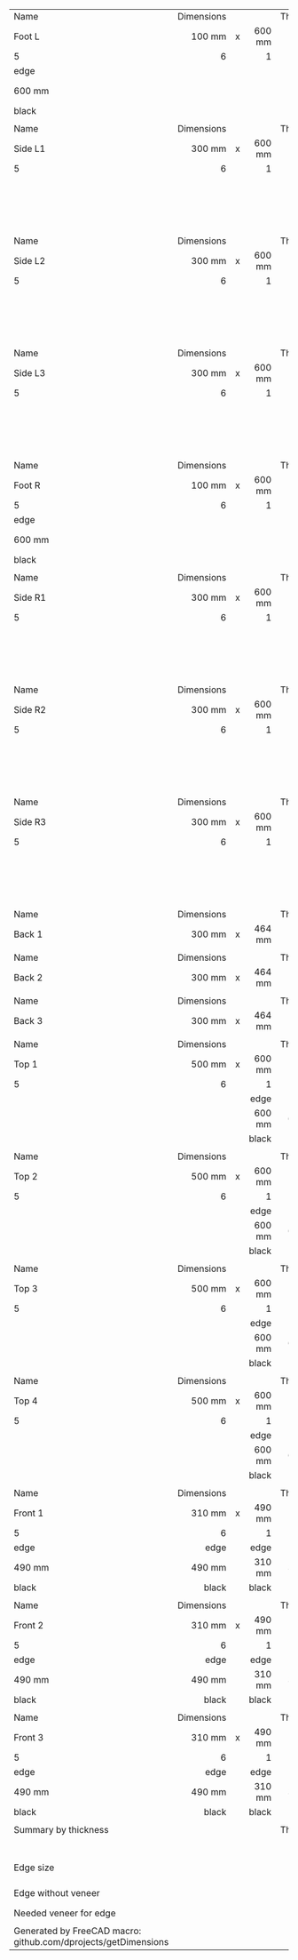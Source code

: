|   |   |   |   |   |   |   |
|:--|--:|--:|--:|--:|--:|--:|
|   Name   |   Dimensions   |   |   |   Thickness   |   Quantity   |   m2   |
|   Foot L   |   100 mm   |   x   |   600 mm   |   18 mm   |   1   |   0.06   |
|   5   |   6   |   |   1   |   2   |   3   |   4   |
|   edge   |   |   |   |   |   edge   |   edge   |
|   600 mm   |   |   |   |   |   100 mm   |   100 mm   |
|   black   |   |   |   |   |   black   |   black   |
|   |   |   |   |   |   |   |
|   Name   |   Dimensions   |   |   |   Thickness   |   Quantity   |   m2   |
|   Side L1   |   300 mm   |   x   |   600 mm   |   18 mm   |   1   |   0.18   |
|   5   |   6   |   |   1   |   2   |   3   |   4   |
|   |   |   |   |   |   edge   |   edge   |
|   |   |   |   |   |   300 mm   |   300 mm   |
|   |   |   |   |   |   black   |   black   |
|   |   |   |   |   |   |   |
|   Name   |   Dimensions   |   |   |   Thickness   |   Quantity   |   m2   |
|   Side L2   |   300 mm   |   x   |   600 mm   |   18 mm   |   1   |   0.18   |
|   5   |   6   |   |   1   |   2   |   3   |   4   |
|   |   |   |   |   |   edge   |   edge   |
|   |   |   |   |   |   300 mm   |   300 mm   |
|   |   |   |   |   |   black   |   black   |
|   |   |   |   |   |   |   |
|   Name   |   Dimensions   |   |   |   Thickness   |   Quantity   |   m2   |
|   Side L3   |   300 mm   |   x   |   600 mm   |   18 mm   |   1   |   0.18   |
|   5   |   6   |   |   1   |   2   |   3   |   4   |
|   |   |   |   |   |   edge   |   edge   |
|   |   |   |   |   |   300 mm   |   300 mm   |
|   |   |   |   |   |   black   |   black   |
|   |   |   |   |   |   |   |
|   Name   |   Dimensions   |   |   |   Thickness   |   Quantity   |   m2   |
|   Foot R   |   100 mm   |   x   |   600 mm   |   18 mm   |   1   |   0.06   |
|   5   |   6   |   |   1   |   2   |   3   |   4   |
|   edge   |   |   |   |   |   edge   |   edge   |
|   600 mm   |   |   |   |   |   100 mm   |   100 mm   |
|   black   |   |   |   |   |   black   |   black   |
|   |   |   |   |   |   |   |
|   Name   |   Dimensions   |   |   |   Thickness   |   Quantity   |   m2   |
|   Side R1   |   300 mm   |   x   |   600 mm   |   18 mm   |   1   |   0.18   |
|   5   |   6   |   |   1   |   2   |   3   |   4   |
|   |   |   |   |   |   edge   |   edge   |
|   |   |   |   |   |   300 mm   |   300 mm   |
|   |   |   |   |   |   black   |   black   |
|   |   |   |   |   |   |   |
|   Name   |   Dimensions   |   |   |   Thickness   |   Quantity   |   m2   |
|   Side R2   |   300 mm   |   x   |   600 mm   |   18 mm   |   1   |   0.18   |
|   5   |   6   |   |   1   |   2   |   3   |   4   |
|   |   |   |   |   |   edge   |   edge   |
|   |   |   |   |   |   300 mm   |   300 mm   |
|   |   |   |   |   |   black   |   black   |
|   |   |   |   |   |   |   |
|   Name   |   Dimensions   |   |   |   Thickness   |   Quantity   |   m2   |
|   Side R3   |   300 mm   |   x   |   600 mm   |   18 mm   |   1   |   0.18   |
|   5   |   6   |   |   1   |   2   |   3   |   4   |
|   |   |   |   |   |   edge   |   edge   |
|   |   |   |   |   |   300 mm   |   300 mm   |
|   |   |   |   |   |   black   |   black   |
|   |   |   |   |   |   |   |
|   Name   |   Dimensions   |   |   |   Thickness   |   Quantity   |   m2   |
|   Back 1   |   300 mm   |   x   |   464 mm   |   18 mm   |   1   |   0.1392   |
|   |   |   |   |   |   |   |
|   Name   |   Dimensions   |   |   |   Thickness   |   Quantity   |   m2   |
|   Back 2   |   300 mm   |   x   |   464 mm   |   18 mm   |   1   |   0.1392   |
|   |   |   |   |   |   |   |
|   Name   |   Dimensions   |   |   |   Thickness   |   Quantity   |   m2   |
|   Back 3   |   300 mm   |   x   |   464 mm   |   18 mm   |   1   |   0.1392   |
|   |   |   |   |   |   |   |
|   Name   |   Dimensions   |   |   |   Thickness   |   Quantity   |   m2   |
|   Top 1   |   500 mm   |   x   |   600 mm   |   18 mm   |   1   |   0.3   |
|   5   |   6   |   |   1   |   2   |   3   |   4   |
|   |   |   |   edge   |   edge   |   edge   |   edge   |
|   |   |   |   600 mm   |   600 mm   |   500 mm   |   500 mm   |
|   |   |   |   black   |   black   |   black   |   black   |
|   |   |   |   |   |   |   |
|   Name   |   Dimensions   |   |   |   Thickness   |   Quantity   |   m2   |
|   Top 2   |   500 mm   |   x   |   600 mm   |   18 mm   |   1   |   0.3   |
|   5   |   6   |   |   1   |   2   |   3   |   4   |
|   |   |   |   edge   |   edge   |   edge   |   edge   |
|   |   |   |   600 mm   |   600 mm   |   500 mm   |   500 mm   |
|   |   |   |   black   |   black   |   black   |   black   |
|   |   |   |   |   |   |   |
|   Name   |   Dimensions   |   |   |   Thickness   |   Quantity   |   m2   |
|   Top 3   |   500 mm   |   x   |   600 mm   |   18 mm   |   1   |   0.3   |
|   5   |   6   |   |   1   |   2   |   3   |   4   |
|   |   |   |   edge   |   edge   |   edge   |   edge   |
|   |   |   |   600 mm   |   600 mm   |   500 mm   |   500 mm   |
|   |   |   |   black   |   black   |   black   |   black   |
|   |   |   |   |   |   |   |
|   Name   |   Dimensions   |   |   |   Thickness   |   Quantity   |   m2   |
|   Top 4   |   500 mm   |   x   |   600 mm   |   18 mm   |   1   |   0.3   |
|   5   |   6   |   |   1   |   2   |   3   |   4   |
|   |   |   |   edge   |   edge   |   edge   |   edge   |
|   |   |   |   600 mm   |   600 mm   |   500 mm   |   500 mm   |
|   |   |   |   black   |   black   |   black   |   black   |
|   |   |   |   |   |   |   |
|   Name   |   Dimensions   |   |   |   Thickness   |   Quantity   |   m2   |
|   Front 1   |   310 mm   |   x   |   490 mm   |   18 mm   |   1   |   0.1519   |
|   5   |   6   |   |   1   |   2   |   3   |   4   |
|   edge   |   edge   |   |   edge   |   edge   |   |   |
|   490 mm   |   490 mm   |   |   310 mm   |   310 mm   |   |   |
|   black   |   black   |   |   black   |   black   |   |   |
|   |   |   |   |   |   |   |
|   Name   |   Dimensions   |   |   |   Thickness   |   Quantity   |   m2   |
|   Front 2   |   310 mm   |   x   |   490 mm   |   18 mm   |   1   |   0.1519   |
|   5   |   6   |   |   1   |   2   |   3   |   4   |
|   edge   |   edge   |   |   edge   |   edge   |   |   |
|   490 mm   |   490 mm   |   |   310 mm   |   310 mm   |   |   |
|   black   |   black   |   |   black   |   black   |   |   |
|   |   |   |   |   |   |   |
|   Name   |   Dimensions   |   |   |   Thickness   |   Quantity   |   m2   |
|   Front 3   |   310 mm   |   x   |   490 mm   |   18 mm   |   1   |   0.1519   |
|   5   |   6   |   |   1   |   2   |   3   |   4   |
|   edge   |   edge   |   |   edge   |   edge   |   |   |
|   490 mm   |   490 mm   |   |   310 mm   |   310 mm   |   |   |
|   black   |   black   |   |   black   |   black   |   |   |
|   |   |   |   |   |   |   |
|   Summary by thickness   |   |   |   |   Thickness   |   Quantity   |   m2   |
|   |   |   |   |   18 mm   |   18   |   3.2733   |
|   |   |   |   |   |   |   |
|   Edge size   |   |   |   |   |   |   31.784 m   |
|   Edge without veneer   |   |   |   |   |   |   12.984 m   |
|   Needed veneer for edge   |   |   |   |   |   |   18.8 m   |
|   |   |   |   |   |   |   |
|   Generated by FreeCAD macro: github.com/dprojects/getDimensions   |   |   |   |   |   |   |
